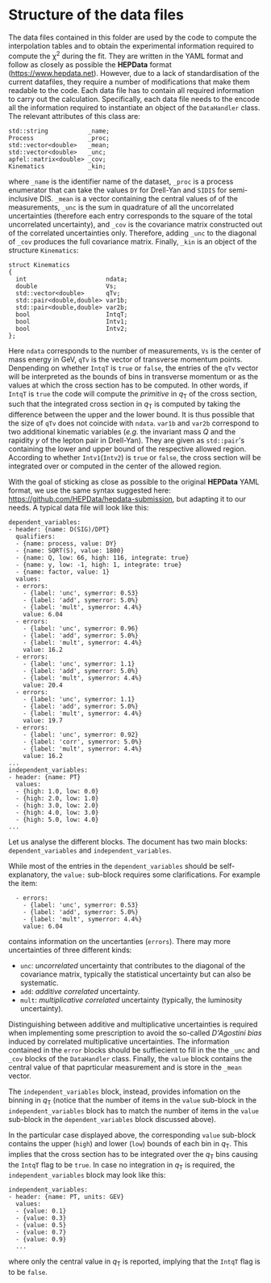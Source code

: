 # Structure of the data files

The data files contained in this folder are used by the code to compute the interpolation tables and to obtain the experimental information required to compute the χ<sup>2</sup> during the fit. They are written in the YAML format and follow as closely as possible the **HEPData** format (https://www.hepdata.net). However, due to a lack of standardisation of the current datafiles, they require a number of modifications that make them readable to the code. Each data file has to contain all required information to carry out the calculation. Specifically, each data file needs to the encode all the information required to instantiate an object of the `DataHandler` class. The relevant attributes of this class are:
```Shell
std::string           _name;
Process               _proc;
std::vector<double>   _mean;
std::vector<double>   _unc;
apfel::matrix<double> _cov;
Kinematics            _kin;
```
where `_name` is the identifier name of the dataset, `_proc` is a process enumerator that can take the values `DY` for Drell-Yan and `SIDIS` for semi-inclusive DIS. `_mean` is a vector containing the central values of of the measurements, `_unc` is the sum in quadrature of all the uncorrelated uncertainties (therefore each entry corresponds to the square of the total uncorrelated uncertainty), and `_cov` is the covariance matrix constructed out of the correlated uncertainties only. Therefore, adding `_unc` to the diagonal of `_cov` produces the full covariance matrix. Finally, `_kin` is an object of the structure `Kinematics`:
```Shell
struct Kinematics
{
  int                      ndata;
  double                   Vs;
  std::vector<double>      qTv;
  std::pair<double,double> var1b;
  std::pair<double,double> var2b;
  bool                     IntqT;
  bool                     Intv1;
  bool                     Intv2;
};
```
Here `ndata` corresponds to the number of measurements, `Vs` is the center of mass energy in GeV, `qTv` is the vector of transverse momentum points. Denpending on whether `IntqT` is `true` or `false`, the entries of the `qTv` vector will be interpreted as the bounds of bins in transverse momentum or as the values at which the cross section has to be computed. In other words, if `IntqT` is `true` the code will compute the *primitive* in *q*<sub>T</sub> of the cross section, such that the integrated cross section in *q*<sub>T</sub> is computed by taking the difference between the upper and the lower bound. It is thus possible that the size of `qTv` does not coincide with `ndata`. `var1b` and `var2b` correspond to two additional kinematic variables (*e.g.* the invariant mass *Q* and the rapidity *y* of the lepton pair in Drell-Yan). They are given as `std::pair`'s containing the lower and upper bound of the respective allowed region. According to whether `Intv1`(`Intv2`) is `true` or `false`, the cross section will be integrated over or computed in the center of the allowed region.

With the goal of sticking as close as possible to the original **HEPData** YAML format, we use the same syntax suggested here: https://github.com/HEPData/hepdata-submission, but adapting it to our needs. A typical data file will look like this:

```Shell
dependent_variables:
- header: {name: D(SIG)/DPT}
  qualifiers:
  - {name: process, value: DY}
  - {name: SQRT(S), value: 1800}
  - {name: Q, low: 66, high: 116, integrate: true}
  - {name: y, low: -1, high: 1, integrate: true}
  - {name: factor, value: 1}
  values:
  - errors:
    - {label: 'unc', symerror: 0.53}
    - {label: 'add', symerror: 5.0%}
    - {label: 'mult', symerror: 4.4%}
    value: 6.04
  - errors:
    - {label: 'unc', symerror: 0.96}
    - {label: 'add', symerror: 5.0%}
    - {label: 'mult', symerror: 4.4%}
    value: 16.2
  - errors:
    - {label: 'unc', symerror: 1.1}
    - {label: 'add', symerror: 5.0%}
    - {label: 'mult', symerror: 4.4%}
    value: 20.4
  - errors:
    - {label: 'unc', symerror: 1.1}
    - {label: 'add', symerror: 5.0%}
    - {label: 'mult', symerror: 4.4%}
    value: 19.7
  - errors:
    - {label: 'unc', symerror: 0.92}
    - {label: 'corr', symerror: 5.0%}
    - {label: 'mult', symerror: 4.4%}
    value: 16.2
...
independent_variables:
- header: {name: PT}
  values:
  - {high: 1.0, low: 0.0}
  - {high: 2.0, low: 1.0}
  - {high: 3.0, low: 2.0}
  - {high: 4.0, low: 3.0}
  - {high: 5.0, low: 4.0}
...
```
Let us analyse the different blocks. The document has two main blocks: `dependent_variables` and `independent_variables`. 

While most of the entries in the `dependent_variables` should be self-explanatory, the `value:` sub-block requires some clarifications. For example the item:
```Shell
  - errors:
    - {label: 'unc', symerror: 0.53}
    - {label: 'add', symerror: 5.0%}
    - {label: 'mult', symerror: 4.4%}
    value: 6.04
```
contains information on the uncertanties (`errors`). There may more uncertainties of three different kinds:
- `unc`: *uncorrelated* uncertainty that contributes to the diagonal of the covariance matrix, typically the statistical uncertainty but can also be systematic.
- `add`: *additive correlated* uncertainty.
- `mult`: *multiplicative correlated* uncertainty (typically, the luminosity uncertainty).

Distinguishing between additive and multiplicative uncertainties is required when implementing some prescription to avoid the so-called *D'Agostini bias* induced by correlated multiplicative uncertainties. The information contained in the `error` blocks should be suffiecient to fill in the the `_unc` and `_cov` blocks of the `DataHandler` class. Finally, the `value` block contains the central value of that paprticular measurement and is store in the `_mean` vector.

The `independent_variables` block, instead, provides infomation on the binning in *q*<sub>T</sub> (notice that the number of items in the `value` sub-block in the `independent_variables` block has to match the number of items in the `value` sub-block in the `dependent_variables` block discussed above).

In the particular case displayed above, the corresponding `value` sub-block contains the upper (`high`) and lower (`low`) bounds of each bin in *q*<sub>T</sub>. This implies that the cross section has to be integrated over the *q*<sub>T</sub> bins causing the `IntqT` flag to be `true`. In case no integration in *q*<sub>T</sub> is required, the `independent_variables` block may look like this:
```Shell
independent_variables:
- header: {name: PT, units: GEV}
  values:
  - {value: 0.1}
  - {value: 0.3}
  - {value: 0.5}
  - {value: 0.7}
  - {value: 0.9}
  ...
```
where only the central value in *q*<sub>T</sub> is reported, implying that the `IntqT` flag is to be `false`.
